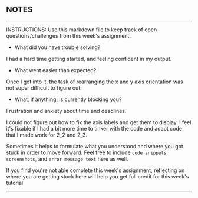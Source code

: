 ## NOTES

-----------
INSTRUCTIONS:
Use this markdown file to keep track of open questions/challenges from this week's assignment.
- What did you have trouble solving?

I had a hard time getting started, and feeling confident in my output.

- What went easier than expected?

Once I got into it, the task of rearranging the x and y axis orientation was not super difficult to figure out.

- What, if anything, is currently blocking you?

Frustration and anxiety about time and deadlines.

I could not figure out how to fix the axis labels and get them to display. I feel it's fixable if I had a bit more time to tinker with the code and adapt code that I made work for 2_2 and 2_3.


Sometimes it helps to formulate what you understood and where you got stuck in order to move forward. Feel free to include `code snippets`, `screenshots`, and `error message text` here as well.

If you find you're not able complete this week's assignment, reflecting on where you are getting stuck here will help you get full credit for this week's tutorial

------------
